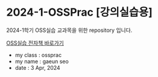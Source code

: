 # 2024-1-OSSPrac [강의실습용]
2024-1학기 OSS실습 교과목을 위한 repository 입니다.

[OSS실습 전자책 바로가기](https://wikidocs.net/book/13835)

- my class : ossprac 
- my name : gaeun seo 
- date : 3 Apr, 2024 
